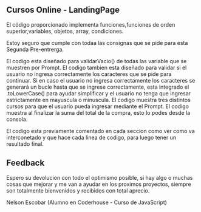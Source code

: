## Cursos Online - LandingPage

El código proporcionado implementa funciones,funciones de orden superior,variables, objetos, array, condiciones.

Estoy seguro que cumple con todaa las consignas que se pide para esta Segunda Pre-entrerga. 

El codigo esta diseñado para validarVacio() de todas las variable que se muestren por Prompt.
El codigo tambien esta diseñado para validar si el usuario no ingresa correctamente los caracteres que se pide para continuar.
 Si en caso el usuario no ingresa correctamente los caracteres se generará un bucle hasta que se ingrese correctamente, esta integrado el .toLowerCase() para ayudar simplificar y el usuario no tenga que ingresar  estrictamente en mayuscula o minuscula.
El codigo muestra tres distintos cursos para que el usuario pueda ingresar mediante el Prompt.
El codigo muestra al finalizar la suma del total de la compra, esto lo podes desde la consola.

El codigo esta previamente comentado en cada seccion como ver como va interconetado y que hace cada linea de codigo, para luego tener un resultado final.

## Feedback

Espero su devolucion con todo el optimismo posible, si hay algo o muchas cosas que mejorar y me van a ayudar en los proximos proyectos, siempre son totalmente bienvenidos y recibidos con total aprecio.


Nelson Escobar (Alumno en Coderhouse - Curso de JavaScript)

